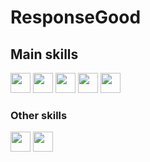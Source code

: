 <h1>ResponseGood</h1>
<h2>Main skills</h2>
<img src='https://cdn.icon-icons.com/icons2/112/PNG/512/python_18894.png' height='32px' weight='32px'/> <!--python-->
<img src='https://cdn.icon-icons.com/icons2/2107/PNG/512/file_type_css_icon_130661.png' height='32px' weight='32px'/> <!--css-->
<img src='https://cdn.icon-icons.com/icons2/2107/PNG/512/file_type_html_icon_130541.png' height='32px' weight='32px'/> <!--html-->
<img src='https://cdn.icon-icons.com/icons2/2415/PNG/512/javascript_original_logo_icon_146455.png' height='32px' weight='32px'/> <!--js-->
<img src='https://image.flaticon.com/icons/png/128/29/29594.png' height='32px' weight='32px'/> <!--sql-->
<h3>Other skills</h3>
<img src='https://image.flaticon.com/icons/png/512/226/226772.png' height='32px' weight='32px'/> <!--linux-->
<img src='https://cdn.icon-icons.com/icons2/2415/PNG/512/git_plain_logo_icon_146507.png' height='32px' weight='32px'/> <!--git-->
